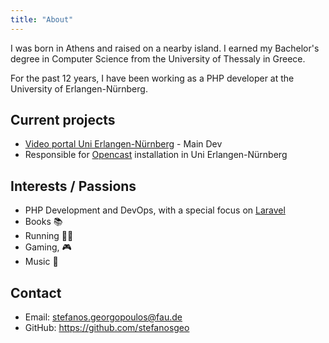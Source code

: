 ```yaml
---
title: "About"
---
```


I was born in Athens and raised on a nearby island. I earned my Bachelor's degree in Computer Science from
the University of Thessaly in Greece.

For the past 12 years, I have been working as a PHP developer at the University of Erlangen-Nürnberg.

## Current projects

- [Video portal Uni Erlangen-Nürnberg](https://www.fau.tv) - Main Dev
- Responsible for [Opencast](https://www.opencast.org) installation in Uni Erlangen-Nürnberg

## Interests / Passions

- PHP Development and DevOps, with a special focus on [Laravel](https://laravel.com)
- Books 📚
- Running 🏃‍♂️
- Gaming, 🎮
- Music 🎵

## Contact

- Email: stefanos.georgopoulos@fau.de
- GitHub: https://github.com/stefanosgeo
